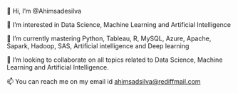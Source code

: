👋 Hi, I’m @Ahimsadesilva

👀 I’m interested in Data Science, Machine Learning and Artificial Intelligence

🌱 I’m currently mastering Python, Tableau, R, MySQL, Azure, Apache, Sapark, Hadoop, SAS, Artificial intelligence and Deep learning

💞️ I’m looking to collaborate on all topics related to Data Science, Machine Learning and Artificial Intelligence.

📫 You can reach me on my email id ahimsadsilva@rediffmail.com
